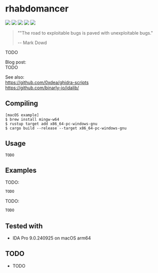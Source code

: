 # rhabdomancer

[![](https://img.shields.io/github/stars/0xdea/rhabdomancer.svg?style=flat&color=yellow)](https://github.com/0xdea/rhabdomancer)
[![](https://img.shields.io/github/forks/0xdea/rhabdomancer.svg?style=flat&color=green)](https://github.com/0xdea/rhabdomancer)
[![](https://img.shields.io/github/watchers/0xdea/rhabdomancer.svg?style=flat&color=red)](https://github.com/0xdea/rhabdomancer)
[![](https://img.shields.io/badge/twitter-%400xdea-blue.svg)](https://twitter.com/0xdea)
[![](https://img.shields.io/badge/mastodon-%40raptor-purple.svg)](https://infosec.exchange/@raptor)

> ""The road to exploitable bugs is paved with unexploitable bugs."
>
> -- Mark Dowd

TODO

Blog post:  
TODO

See also:  
https://github.com/0xdea/ghidra-scripts  
https://github.com/binarly-io/idalib/

## Compiling

```
[macOS example]
$ brew install mingw-w64
$ rustup target add x86_64-pc-windows-gnu
$ cargo build --release --target x86_64-pc-windows-gnu
```

## Usage

```
TODO
```

## Examples

TODO:

```sh
TODO
```

TODO:

```sh
TODO
```

## Tested with

* IDA Pro 9.0.240925 on macOS arm64

## TODO

* TODO

